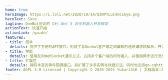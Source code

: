 ```yaml
---
home: true
heroImage: https://i.loli.net/2020/10/14/Q3NPTLuC4no16ye.png
heroText: Sora
tagline: OneBot协议的 C#/.Net 5 异步机器人开发框架
actionText: 快速开始
actionLink: /guide/
features:
- title: 简单
  details: 提供了方便的API接口，封装了与Onebot客户端之间繁琐的通讯请求和解析，开发者无需关心框架与客户端之间的通讯
- title: 性能
  details: 使用反向WebSocket通讯方式，支持多个客户端的同时接入，并使用异步进行消息解析和I/O操作
- title: 扩展性
  details: 拥有丰富的事件回调接口，并扩展了许多实例与快捷方法，同时也支持go-cqhttp的扩展API
footer: AGPL 3.0 Licensed | Copyright © 2020-2021 Yukari316 | 文档版本:26 | 框架版本:0.5.1
---
```


